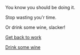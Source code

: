 You know you should be doing it.

Stop wasting you'r time.

Or drink some wine, slacker!

[Get back to work](../take-nap/cucumber-induced-nap.md)

[Drink some wine](../wine/wine.md)